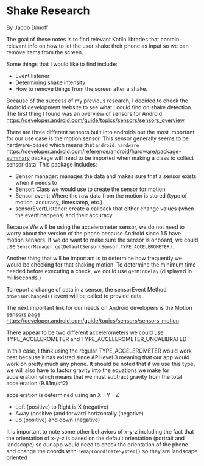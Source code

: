 # Shake Research
By Jacob Dimoff

The goal of these notes is to find relevant Kotlin libraries that contain relevant info on how to let the user shake their phone as input so we can remove items from the screen.
<!-- This source code will later be translated into a PDF for easier readability for users if needed. -->

Some things that I would like to find include:
- Event listener
- Determining shake intensity
- How to remove things from the screen after a shake.

Because of the success of my previous research, I decided to check the Android development website to see what I could find on shake detection. The first thing I found was an overview of sensors for Android https://developer.android.com/guide/topics/sensors/sensors_overview

There are three different sensors built into androids but the most important for our use case is the motion sensor. This sensor generally seems to be hardware-based which means that `android.hardware` https://developer.android.com/reference/android/hardware/package-summary package will need to be imported when making a class to collect sensor data. This package includes:
- Sensor manager: manages the data and makes sure that a sensor exists when it needs to
- Sensor: Class we would use to create the sensor for motion
- Sensor event: Where the raw data from the motion is stored (type of motion, accuracy, timestamp, etc.)
- sensorEvertListener: create a callback that either change values (when the event happens) and their accuracy

Because We will be using the accelerometer sensor, we do not need to worry about the version of the phone because Android since 1.5 have motion sensors. If we do want to make sure the sensor is onboard, we could use `SensorManager.getDefaultSensor(Sensor.TYPE_ACCELEROMETER)`.

Another thing that will be important is to determine how frequently we would be checking for that shaking motion. To determine the minimum time needed before executing a check, we could use `getMinDelay` (displayed in milliseconds.)

To report a change of data in a sensor, the sensorEvent Method `onSensorChanged()` event will be called to provide data.

The next important link for our needs on Android developers is the Motion sensors page https://developer.android.com/guide/topics/sensors/sensors_motion

There appear to be two different accelerometers we could use TYPE_ACCELEROMETER and TYPE_ACCELEROMETER_UNCALIBRATED 

In this case, I think using the regular TYPE_ACCELEROMETER would work best because it has existed since API level 3 meaning that our app would work on pretty much any phone. It should be noted that if we use this type, we will also have to factor gravity into the equations we make for acceleration which means that we must subtract gravity from the total acceleration (9.81m/s^2)

acceleration is determined using an X - Y - Z
- Left (positive) to Right is X (negative)
- Away (positive )and forward horizontally (negative)
- up (positive) and down (negative)

It is important to note some other behaviors of x-y-z including the fact that the orientation of x-y-z is based on the default orientation (portrait and landscape) so our app would need to check the orientation of the phone and change the coords with `remapCoordinateSystem()` so they are landscape oriented